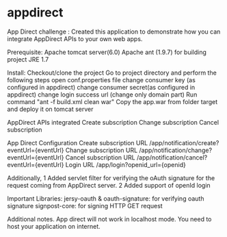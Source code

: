 # appdirect
App Direct challenge : Created this application to demonstrate how you can integrate AppDirect APIs to your own web apps. 

Prerequisite:
Apache tomcat server(6.0)
Apache ant (1.9.7) for building project
JRE 1.7 

Install:
Checkout/clone the project 
Go to project directory and perform the following steps
open conf.properties file
change consumer key (as configured in appdirect)
change consumer secret(as configured in appdirect)
change login success url (change only domain part)
  Run command "ant -f build.xml clean war"
  Copy the app.war from  folder target and deploy it on tomcat server
  
 AppDirect APIs integrated
  Create subscription
  Change subscription
  Cancel subscription
 
 App Direct Configuration
 Create subscription URL /app/notification/create?eventUrl={eventUrl}
 Change subscription URL /app/notification/change?eventUrl={eventUrl}
 Cancel subscription URL /app/notification/cancel?eventUrl={eventUrl}
 Login URL /app/login?openid_url={openid}
  
 Additionally, 
 	1 Added servlet filter for verifying the oAuth signature for the request coming from AppDirect server.
 	2 Added support of openId login
 
 Important Libraries:
jersy-oauth & oauth-signature: for verifying oauth signature 
 signpost-core: for signing HTTP GET request
 
 Additional notes. App direct will not work in localhost mode. You need to host your application on internet.			
